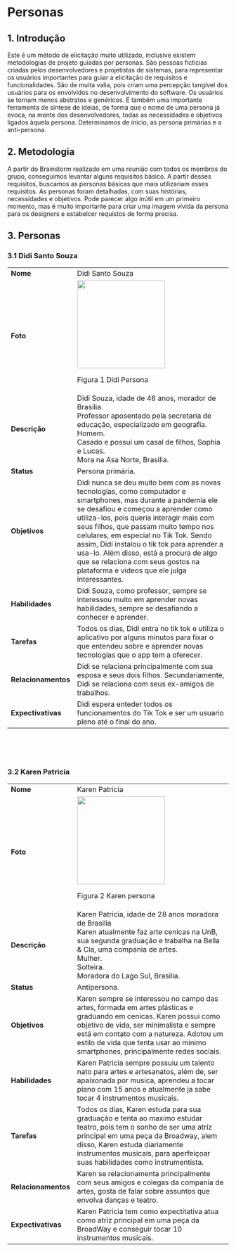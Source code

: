 # Personas

## 1. Introdução
  Este é um método de elicitação muito utilizado, inclusive existem metodologias de projeto guiadas por personas. São pessoas fictícias criadas pelos desenvolvedores e projetistas de sistemas, para representar os usuários importantes para guiar a elicitação de requisitos e funcionalidades. São de muita valia, pois criam uma percepção tangível dos usuários para os envolvidos no desenvolvimento do software. Os usuários se tornam menos abstratos e genéricos. É também uma importante ferramenta de síntese de ideias, de forma que o nome de uma persona já evoca, na mente dos desenvolvedores, todas as necessidades e objetivos ligados àquela persona. Determinamos de inicio, as persona primárias e a anti-persona.

## 2. Metodologia
A partir do Brainstorm realizado em uma reunião com todos os membros do grupo, conseguimos levantar alguns requisitos básico. A partir desses requisitos, buscamos as personas básicas que mais utilizariam esses requisitos. As personas foram detalhadas, com suas histórias, necessidades e objetivos. Pode parecer algo inútil em um primeiro momento, mas é muito importante para criar uma imagem vívida da persona para os designers e estabelcer requistos de forma precisa.

## 3. Personas

### 3.1 Didi Santo Souza
|     |                                                                                   |               
|:--- | --------------------------------------------------------------------------------- |
|**Nome**| Didi Santo Souza |
|  **Foto**   | <img width="200px" src="https://github.com/Requisitos-de-Software/2022.1-TikTok/blob/main/docs/img/persona_didi.png?raw=true"><p>Figura 1 Didi Persona</p> 
|**Descrição** | Didi Souza, idade de 46 anos, morador de Brasilia.<br> Professor aposentado pela secretaria de educação, especializado em geografia.<br>Homem. <br>Casado e possui um casal de filhos, Sophia e Lucas. <br>Mora na Asa Norte, Brasilia.|
|**Status** | Persona primária.|
|**Objetivos**|Didi nunca se deu muito bem com as novas tecnologias, como computador e smartphones, mas durante a pandemia ele se desafiou e começou a aprender como utiliza-los, pois queria interagir mais com seus filhos, que passam muito tempo nos celulares, em especial no Tik Tok. Sendo assim, Didi instalou o tik tok para aprender a usa-lo. Além disso, está a procura de algo que se relaciona com seus gostos na plataforma e videos que ele julga interessantes.|
|**Habilidades**|Didi Souza, como professor, sempre se interessou muito em aprender novas habilidades, sempre se desafiando a conhecer e aprender.
|**Tarefas**| Todos os dias, Didi entra no tik tok e utiliza o aplicativo por alguns minutos para fixar o que entendeu sobre e aprender novas tecnologias que o app tem a oferecer.
|**Relacionamentos**| Didi se relaciona principalmente com sua esposa e seus dois filhos. Secundariamente, Didi se relaciona com seus ex-amigos de trabalhos.
|**Expectivativas**| Didi espera enteder todos os funcionamentos do Tik Tok e ser um usuario pleno até o final do ano.
<br><br><br>

### 3.2 Karen Patricia
|     |                                                                                   |               
|:--- | --------------------------------------------------------------------------------- |
|**Nome**| Karen Patricia|
|  **Foto**   | <img width="200px" src="https://github.com/Requisitos-de-Software/2022.1-TikTok/blob/main/docs/img/persona_karen.png?raw=true"><p>Figura 2 Karen persona</p> 
|**Descrição** | Karen Patricia, idade de 28 anos moradora de Brasilia<br> Karen atualmente faz arte cenicas na UnB, sua segunda graduação e trabalha na Bella & Cia, uma compania de artes.<br>Mulher. <br>Solteira.<br>Moradora do Lago Sul, Brasilia.|
|**Status** | Antipersona.|
|**Objetivos**|Karen sempre se interessou no campo das artes, formada em artes plásticas e graduando em cenicas. Karen possui como objetivo de vida, ser minimalista e sempre está em contato com a natureza. Adotou um estilo de vida que tenta usar ao minimo smartphones, principalmente redes sociais.|
|**Habilidades**|Karen Patricia sempre possuiu um talento nato para artes e artesanatos, além de, ser apaixonada por musica, aprendeu a tocar piano com 15 anos e atualmente ja sabe tocar 4 instrumentos musicais.
|**Tarefas**| Todos os dias, Karen estuda para sua graduação e tenta ao maximo estudar teatro, pois tem o sonho de ser uma atriz principal em uma peça da Broadway, alem disso, Karen estuda diariamente instrumentos musicais, para aperfeiçoar suas habilidades como instrumentista.
|**Relacionamentos**| Karen se relacionamenta principalmente com seus amigos e colegas da compania de artes, gosta de falar sobre assuntos que envolva danças e teatro.
|**Expectivativas**| Karen Patricia tem como expectitativa atua como atriz principal em uma peça da BroadWay e conseguir tocar 10 instrumentos musicais.
<br><br><br>








